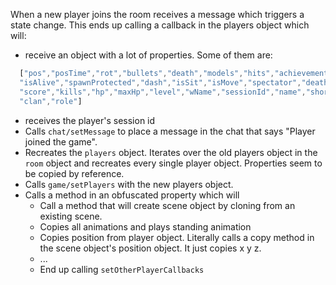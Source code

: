 When a new player joins the room receives a message which triggers a state change. This ends up calling a callback in the players object which will:

- receive an object with a lot of properties. Some of them are:
```js
  ["pos","posTime","rot","bullets","death","models","hits","achievements",
  "isAlive","spawnProtected","dash","isSit","isMove","spectator","deaths",
  "score","kills","hp","maxHp","level","wName","sessionId","name","shortId",
  "clan","role"]
```
- receives the player's session id
- Calls `chat/setMessage` to place a message in the chat that says "Player joined the game".
- Recreates the `players` object. Iterates over the old players object in the `room` object and recreates every single player object. Properties seem to be copied by reference.
- Calls `game/setPlayers` with the new players object.
- Calls a method in an obfuscated property which will
  - Call a method that will create scene object by cloning from an existing scene.
  - Copies all animations and plays standing animation
  - Copies position from player object. Literally calls a copy method in the scene object's position object. It just copies x y z.
  - ...
  - End up calling `setOtherPlayerCallbacks`